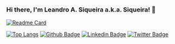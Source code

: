 ### Hi there, I'm Leandro A. Siqueira a.k.a. Siqueira! 👋
[![Readme Card](https://github-readme-stats.vercel.app/api/pin/?username=leandroaps&repo=github-readme-stats)](https://github.com/anuraghazra/github-readme-stats)

[![Top Langs](https://github-readme-stats.vercel.app/api?username=leandroaps&show_icons=true&theme=dracula)](https://github.com/anuraghazra/github-readme-stats)
[![Github Badge](https://img.shields.io/badge/-Github-000?style=flat-square&logo=Github&logoColor=white&link=https://github.com/leandroaps)](https://github.com/leandroaps)
[![Linkedin Badge](https://img.shields.io/badge/-LinkedIn-blue?style=flat-square&logo=Linkedin&logoColor=white&link=https://www.linkedin.com/in/leandroaps/)](https://www.linkedin.com/in/leandroaps/)
[![Twitter Badge](https://img.shields.io/badge/-Twitter-000?style=flat-square&labelColor=1ca0f1&logo=twitter&logoColor=white&link=https://twitter.com/leandroaps)](https://twitter.com/leandroaps)

<!--
**leandroaps/leandroaps** is a ✨ _special_ ✨ repository because its `README.md` (this file) appears on your GitHub profile.

Here are some ideas to get you started:

🔭 I’m currently working on ...
🌱 I’m currently learning ...
👯 I’m looking to collaborate on ...
🤔 I’m looking for help with ...
💬 Ask me about ...
📫 How to reach me: ...
😄 Pronouns: ...
⚡ Fun fact: ...
